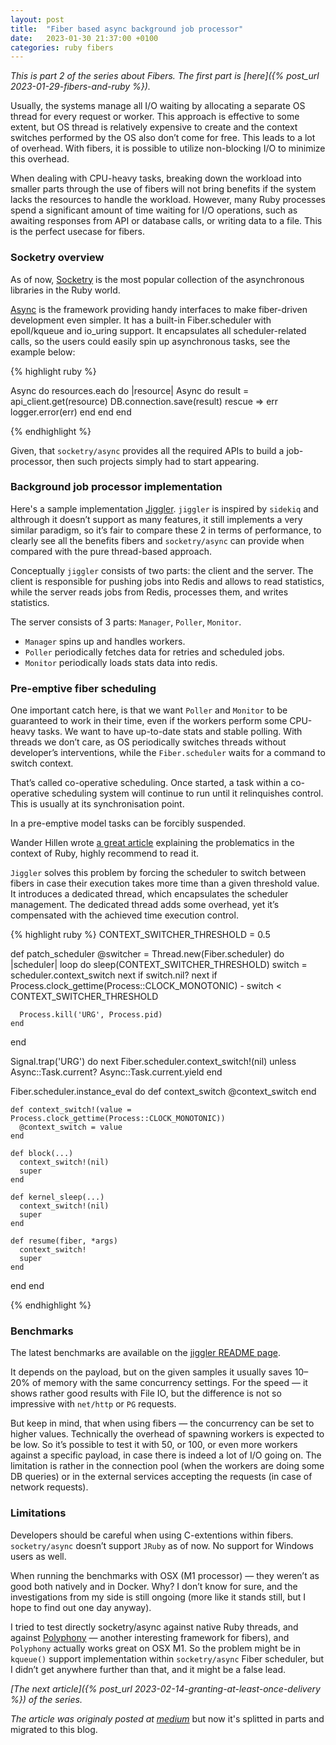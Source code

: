 ```yaml
---
layout: post
title:  "Fiber based async background job processor"
date:   2023-01-30 21:37:00 +0100
categories: ruby fibers
---
```


*This is part 2 of the series about Fibers. The first part is [here]({% post_url 2023-01-29-fibers-and-ruby %}).*

Usually, the systems manage all I/O waiting by allocating a separate OS thread for every request or worker. This approach is effective to some extent, but OS thread is relatively expensive to create and the context switches performed by the OS also don’t come for free. This leads to a lot of overhead. With fibers, it is possible to utilize non-blocking I/O to minimize this overhead.

When dealing with CPU-heavy tasks, breaking down the workload into smaller parts through the use of fibers will not bring benefits if the system lacks the resources to handle the workload. However, many Ruby processes spend a significant amount of time waiting for I/O operations, such as awaiting responses from API or database calls, or writing data to a file. This is the perfect usecase for fibers.

### Socketry overview

As of now, [Socketry](https://github.com/socketry) is the most popular collection of the asynchronous libraries in the Ruby world.

[Async](https://github.com/socketry/async) is the framework providing handy interfaces to make fiber-driven development even simpler. It has a built-in Fiber.scheduler with epoll/kqueue and io_uring support. It encapsulates all scheduler-related calls, so the users could easily spin up asynchronous tasks, see the example below:

{% highlight ruby %}

Async do
  resources.each do |resource|
    Async do
      result = api_client.get(resource)
      DB.connection.save(result)
    rescue => err
      logger.error(err)
    end
  end
end

{% endhighlight %}

Given, that `socketry/async` provides all the required APIs to build a job-processor, then such projects simply had to start appearing.

### Background job processor implementation

Here's a sample implementation [Jiggler](https://github.com/tuwukee/jiggler). `jiggler` is inspired by `sidekiq` and althrough it doesn’t support as many features, it still implements a very similar paradigm, so it’s fair to compare these 2 in terms of performance, to clearly see all the benefits fibers and `socketry/async` can provide when compared with the pure thread-based approach.

Conceptually `jiggler` consists of two parts: the client and the server.
The client is responsible for pushing jobs into Redis and allows to read statistics, while the server reads jobs from Redis, processes them, and writes statistics.

The server consists of 3 parts: `Manager`, `Poller`, `Monitor`.

- `Manager` spins up and handles workers.
- `Poller` periodically fetches data for retries and scheduled jobs.
- `Monitor` periodically loads stats data into redis.

### Pre-emptive fiber scheduling

One important catch here, is that we want `Poller` and `Monitor` to be guaranteed to work in their time, even if the workers perform some CPU-heavy tasks. We want to have up-to-date stats and stable polling. With threads we don’t care, as OS periodically switches threads without developer’s interventions, while the `Fiber.scheduler` waits for a command to switch context.

That’s called co-operative scheduling. Once started, a task within a co-operative scheduling system will continue to run until it relinquishes control. This is usually at its synchronisation point.

In a pre-emptive model tasks can be forcibly suspended.

Wander Hillen wrote [a great article](https://www.wjwh.eu/posts/2021-02-07-ruby-preemptive-fiber.html) explaining the problematics in the context of Ruby, highly recommend to read it.

`Jiggler` solves this problem by forcing the scheduler to switch between fibers in case their execution takes more time than a given threshold value. It introduces a dedicated thread, which encapsulates the scheduler management. The dedicated thread adds some overhead, yet it’s compensated with the achieved time execution control.

{% highlight ruby %}
CONTEXT_SWITCHER_THRESHOLD = 0.5

def patch_scheduler
  @switcher = Thread.new(Fiber.scheduler) do |scheduler|
    loop do
      sleep(CONTEXT_SWITCHER_THRESHOLD)
      switch = scheduler.context_switch
      next if switch.nil?
      next if Process.clock_gettime(Process::CLOCK_MONOTONIC) - switch < CONTEXT_SWITCHER_THRESHOLD

      Process.kill('URG', Process.pid)
    end
  end

  Signal.trap('URG') do
    next Fiber.scheduler.context_switch!(nil) unless Async::Task.current?
    Async::Task.current.yield
  end

  Fiber.scheduler.instance_eval do
    def context_switch
      @context_switch
    end

    def context_switch!(value = Process.clock_gettime(Process::CLOCK_MONOTONIC))
      @context_switch = value
    end

    def block(...)
      context_switch!(nil)
      super
    end

    def kernel_sleep(...)
      context_switch!(nil)
      super
    end

    def resume(fiber, *args)
      context_switch!
      super
    end
  end
end

{% endhighlight %}

### Benchmarks

The latest benchmarks are available on the [jiggler README page](https://github.com/tuwukee/jiggler/blob/main/README.md).

It depends on the payload, but on the given samples it usually saves 10–20% of memory with the same concurrency settings. For the speed — it shows rather good results with File IO, but the difference is not so impressive with `net/http` or `PG` requests.

But keep in mind, that when using fibers — the concurrency can be set to higher values. Technically the overhead of spawning workers is expected to be low. So it’s possible to test it with 50, or 100, or even more workers against a specific payload, in case there is indeed a lot of I/O going on. The limitation is rather in the connection pool (when the workers are doing some DB queries) or in the external services accepting the requests (in case of network requests).

### Limitations

Developers should be careful when using C-extentions within fibers. `socketry/async` doesn’t support `JRuby` as of now. No support for Windows users as well.

When running the benchmarks with OSX (M1 processor) — they weren’t as good both natively and in Docker. Why? I don’t know for sure, and the investigations from my side is still ongoing (more like it stands still, but I hope to find out one day anyway).

I tried to test directly socketry/async against native Ruby threads, and against [Polyphony](https://github.com/digital-fabric/polyphony) — another interesting framework for fibers), and `Polyphony` actually works great on OSX M1. So the problem might be in `kqueue()` support implementation within `socketry/async` Fiber scheduler, but I didn’t get anywhere further than that, and it might be a false lead.

*[The next article]({% post_url 2023-02-14-granting-at-least-once-delivery %}) of the series.*

*The article was originaly posted at [medium](https://medium.com/@alieckaja/unleashing-the-power-of-fibers-for-background-jobs-8a22e3a38cd1)* but now it's splitted in parts and migrated to this blog.
